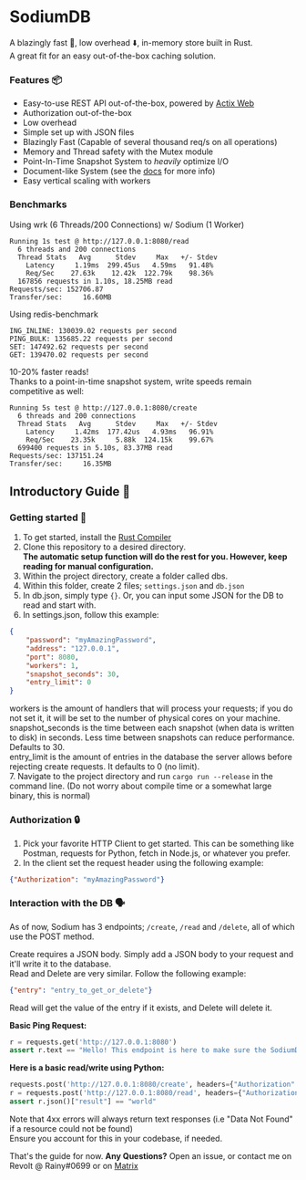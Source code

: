 # SodiumDB

A blazingly fast 🚀, low overhead ⬇️, in-memory store built in Rust.\
A great fit for an easy out-of-the-box caching solution.

### Features 📦
- Easy-to-use REST API out-of-the-box, powered by [Actix Web](https://actix.rs/)
- Authorization out-of-the-box
- Low overhead
- Simple set up with JSON files
- Blazingly Fast (Capable of several thousand req/s on all operations)
- Memory and Thread safety with the Mutex module
- Point-In-Time Snapshot System to *heavily* optimize I/O
- Document-like System (see the [docs](https://github.com/sodium-db/sodiumdb/blob/master/docs.md) for more info)
- Easy vertical scaling with workers

### Benchmarks
Using wrk (6 Threads/200 Connections) w/ Sodium (1 Worker)
```
Running 1s test @ http://127.0.0.1:8080/read
  6 threads and 200 connections
  Thread Stats   Avg      Stdev     Max   +/- Stdev
    Latency     1.19ms  299.45us   4.59ms   91.48%
    Req/Sec    27.63k    12.42k  122.79k    98.36%
  167856 requests in 1.10s, 18.25MB read
Requests/sec: 152706.87
Transfer/sec:     16.60MB
```
Using redis-benchmark
```
ING_INLINE: 130039.02 requests per second
PING_BULK: 135685.22 requests per second
SET: 147492.62 requests per second
GET: 139470.02 requests per second
```
10-20% faster reads!\
Thanks to a point-in-time snapshot system, write speeds remain competitive as well:
```
Running 5s test @ http://127.0.0.1:8080/create
  6 threads and 200 connections
  Thread Stats   Avg      Stdev     Max   +/- Stdev
    Latency     1.42ms  177.42us   4.93ms   96.91%
    Req/Sec    23.35k     5.88k  124.15k    99.67%
  699400 requests in 5.10s, 83.37MB read
Requests/sec: 137151.24
Transfer/sec:     16.35MB
```

## Introductory Guide 📖

### Getting started 🔎
1. To get started, install the [Rust Compiler](https://www.rust-lang.org/)
2. Clone this repository to a desired directory.\
**The automatic setup function will do the rest for you. However, keep reading for manual configuration.**
3. Within the project directory, create a folder called dbs.
4. Within this folder, create 2 files; `settings.json` and `db.json`
5. In db.json, simply type `{}`. Or, you can input some JSON for the DB to read and start with.
6. In settings.json, follow this example:
```json
{
    "password": "myAmazingPassword",
    "address": "127.0.0.1",
    "port": 8080,
    "workers": 1,
    "snapshot_seconds": 30,
    "entry_limit": 0
}
```
workers is the amount of handlers that will process your requests; if you do not set it, it will be set to the number of physical cores on your machine.\
snapshot_seconds is the time between each snapshot (when data is written to disk) in seconds. Less time between snapshots can reduce performance. Defaults to 30.\
entry_limit is the amount of entries in the database the server allows before rejecting create requests. It defaults to 0 (no limit).\
7. Navigate to the project directory and run `cargo run --release` in the command line. (Do not worry about compile time or a somewhat large binary, this is normal)

### Authorization 🔒
1. Pick your favorite HTTP Client to get started. This can be something like Postman, requests for Python, fetch in Node.js, or whatever you prefer.
2. In the client set the request header using the following example:
```json
{"Authorization": "myAmazingPassword"}
```

### Interaction with the DB 🗣️
As of now, Sodium has 3 endpoints; `/create`, `/read` and `/delete`, all of which use the POST method.

Create requires a JSON body. Simply add a JSON body to your request and it'll write it to the database.\
Read and Delete are very similar. Follow the following example:
```json
{"entry": "entry_to_get_or_delete"}
```
Read will get the value of the entry if it exists, and Delete will delete it.

**Basic Ping Request:**
```python
r = requests.get('http://127.0.0.1:8080')
assert r.text == "Hello! This endpoint is here to make sure the SodiumDB REST API is up and running properly :)"
```

**Here is a basic read/write using Python:**
```python
requests.post('http://127.0.0.1:8080/create', headers={"Authorization": "myAmazingPassword"}, json={"hello": "world"})
r = requests.post('http://127.0.0.1:8080/read', headers={"Authorization": "myAmazingPassword"}, json={"entry": "hello"})
assert r.json()["result"] == "world"
```
Note that 4xx errors will always return text responses (i.e "Data Not Found" if a resource could not be found)\
Ensure you account for this in your codebase, if needed.

That's the guide for now. **Any Questions?** Open an issue, or contact me on Revolt @ Rainy#0699 or on [Matrix](https://matrix.to/#/@rainydevzz:matrix.org)
